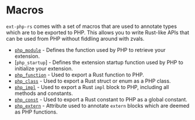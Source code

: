 # Macros

`ext-php-rs` comes with a set of macros that are used to annotate types which
are to be exported to PHP. This allows you to write Rust-like APIs that can be
used from PHP without fiddling around with zvals.

- [`php_module`] - Defines the function used by PHP to retrieve your extension.
- [`php_startup`] - Defines the extension startup function used by PHP to
  initialize your extension.
- [`php_function`] - Used to export a Rust function to PHP.
- [`php_class`] - Used to export a Rust struct or enum as a PHP class.
- [`php_impl`] - Used to export a Rust `impl` block to PHP, including all
  methods and constants.
- [`php_const`] - Used to export a Rust constant to PHP as a global constant.
- [`php_extern`] - Attribute used to annotate `extern` blocks which are deemed as
  PHP functions.

[`php_module`]: ./module.md
[`php_function`]: ./function.md
[`php_class`]: ./classes.md
[`php_impl`]: ./impl.md
[`php_const`]: ./constant.md
[`php_extern`]: ./extern.md

